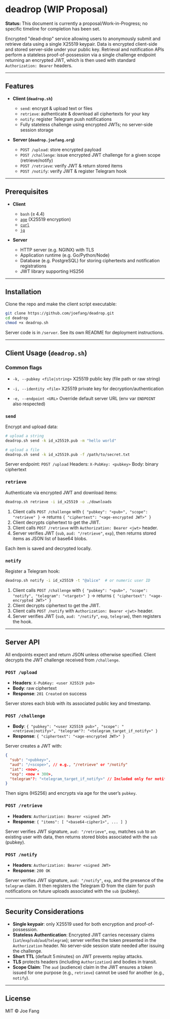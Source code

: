 # deadrop (WIP Proposal)

**Status:** This document is currently a proposal/Work-in-Progress; no specific timeline for completion has been set.

Encrypted "dead‑drop" service allowing users to anonymously submit and retrieve data using a single X25519 keypair. Data is encrypted client-side and stored server-side under your public key. Retrieval and notification APIs perform a stateless proof-of-possession via a single challenge endpoint returning an encrypted JWT, which is then used with standard `Authorization: Bearer` headers.

---

## Features

* **Client (`deadrop.sh`)**

  * `send`: encrypt & upload text or files
  * `retrieve`: authenticate & download all ciphertexts for your key
  * `notify`: register Telegram push notifications
  * Fully stateless challenge using encrypted JWTs; no server-side session storage

* **Server (`deadrop.joefang.org`)**

  * `POST /upload`: store encrypted payload
  * `POST /challenge`: issue encrypted JWT challenge for a given scope (retrieve/notify)
  * `POST /retrieve`: verify JWT & return stored items
  * `POST /notify`: verify JWT & register Telegram hook

---

## Prerequisites

* **Client**

  * `bash` (≥ 4.4)
  * [`age`](https://github.com/FiloSottile/age) (X25519 encryption)
  * [`curl`](https://curl.se)
  * [`jq`](https://stedolan.github.io/jq)

* **Server**

  * HTTP server (e.g. NGINX) with TLS
  * Application runtime (e.g. Go/Python/Node)
  * Database (e.g. PostgreSQL) for storing ciphertexts and notification registrations
  * JWT library supporting HS256

---

## Installation

Clone the repo and make the client script executable:

```sh
git clone https://github.com/joefang/deadrop.git
cd deadrop
chmod +x deadrop.sh
```

Server code is in `/server`. See its own README for deployment instructions.

---

## Client Usage (`deadrop.sh`)

### Common flags

* `-k, --pubkey <file|string>`
  X25519 public key (file path or raw string)

* `-i, --identity <file>`
  X25519 private key for decryption/authentication

* `-e, --endpoint <URL>`
  Override default server URL (env var `ENDPOINT` also respected)

### `send`

Encrypt and upload data:

```sh
# upload a string
deadrop.sh send -k id_x25519.pub -m "hello world"

# upload a file
deadrop.sh send -k id_x25519.pub -f /path/to/secret.txt
```

Server endpoint: `POST /upload`
Headers: `X-PubKey: <pubkey>`
Body: binary ciphertext

### `retrieve`

Authenticate via encrypted JWT and download items:

```sh
deadrop.sh retrieve -i id_x25519 -o ./downloads
```

1. Client calls `POST /challenge` with `{ "pubkey": "<pub>", "scope": "retrieve" }` → returns `{ "ciphertext": "<age-encrypted JWT>" }`
2. Client decrypts ciphertext to get the JWT.
3. Client calls `POST /retrieve` with `Authorization: Bearer <jwt>` header.
4. Server verifies JWT (`sub`, `aud: "/retrieve"`, `exp`), then returns stored items as JSON list of base64 blobs.

Each item is saved and decrypted locally.

### `notify`

Register a Telegram hook:

```sh
deadrop.sh notify -i id_x25519 -t "@alice"  # or numeric user ID
```

1. Client calls `POST /challenge` with `{ "pubkey": "<pub>", "scope": "notify", "telegram": "<target>" }` → returns `{ "ciphertext": "<age-encrypted JWT>" }`
2. Client decrypts ciphertext to get the JWT.
3. Client calls `POST /notify` with `Authorization: Bearer <jwt>` header.
4. Server verifies JWT (`sub`, `aud: "/notify"`, `exp`, `telegram`), then registers the hook.

---

## Server API

All endpoints expect and return JSON unless otherwise specified. Client decrypts the JWT challenge received from `/challenge`.

### `POST /upload`

* **Headers**: `X-PubKey: <user X25519 pub>`
* **Body**: raw ciphertext
* **Response**: `201 Created` on success

Server stores each blob with its associated public key and timestamp.

### `POST /challenge`

* **Body**: `{ "pubkey": "<user X25519 pub>", "scope": "<retrieve|notify>", "telegram"?: "<telegram_target_if_notify>" }`
* **Response**: `{ "ciphertext": "<age-encrypted JWT>" }`

Server creates a JWT with:

```json
{
  "sub": "<pubkey>",
  "aud": "/<scope>", // e.g., "/retrieve" or "/notify"
  "iat": <now>,
  "exp": <now + 300>,
  "telegram"?: "<telegram_target_if_notify>" // Included only for notify scope
}
```

Then signs (HS256) and encrypts via age for the user’s `pubkey`.

### `POST /retrieve`

* **Headers**: `Authorization: Bearer <signed JWT>`
* **Response**: `{ "items": [ "<base64-cipher1>", ... ] }`

Server verifies JWT signature, `aud: "/retrieve"`, `exp`, matches `sub` to an existing user with data, then returns stored blobs associated with the `sub` (pubkey).

### `POST /notify`

* **Headers**: `Authorization: Bearer <signed JWT>`
* **Response**: `200 OK`

Server verifies JWT signature, `aud: "/notify"`, `exp`, and the presence of the `telegram` claim. It then registers the Telegram ID from the claim for push notifications on future uploads associated with the `sub` (pubkey).

---

## Security Considerations

* **Single keypair**: only X25519 used for both encryption and proof-of-possession.
* **Stateless Authentication**: Encrypted JWT carries necessary claims (`iat`/`exp`/`sub`/`aud`/`telegram`); server verifies the token presented in the `Authorization` header. No server-side session state needed after issuing the challenge.
* **Short TTL** (default 5 minutes) on JWT prevents replay attacks.
* **TLS** protects headers (including `Authorization`) and bodies in transit.
* **Scope Claim**: The `aud` (audience) claim in the JWT ensures a token issued for one purpose (e.g., `retrieve`) cannot be used for another (e.g., `notify`).

---

## License

MIT © Joe Fang
